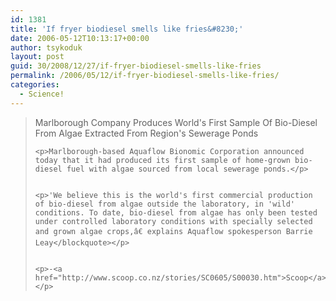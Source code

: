 ```yaml
---
id: 1381
title: 'If fryer biodiesel smells like fries&#8230;'
date: 2006-05-12T10:13:17+00:00
author: tsykoduk
layout: post
guid: 30/2008/12/27/if-fryer-biodiesel-smells-like-fries
permalink: /2006/05/12/if-fryer-biodiesel-smells-like-fries/
categories:
  - Science!
---
```

<blockquote>Marlborough Company Produces World's First Sample Of Bio-Diesel From Algae Extracted From Region's Sewerage Ponds

	<p>Marlborough-based Aquaflow Bionomic Corporation announced today that it had produced its first sample of home-grown bio-diesel fuel with algae sourced from local sewerage ponds.</p>


	<p>'We believe this is the world's first commercial production of bio-diesel from algae outside the laboratory, in 'wild' conditions. To date, bio-diesel from algae has only been tested under controlled laboratory conditions with specially selected and grown algae crops,â€ explains Aquaflow spokesperson Barrie Leay</blockquote></p>


	<p>-<a href="http://www.scoop.co.nz/stories/SC0605/S00030.htm">Scoop</a></p>